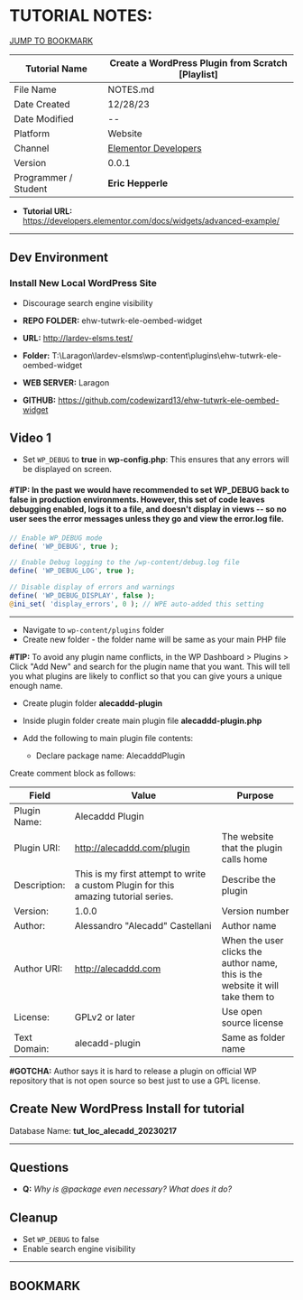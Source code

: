 <link rel="stylesheet" href="../css/notes.css" />

# TUTORIAL NOTES:

<a class="bookmark-link" href="#bookmark">JUMP TO BOOKMARK</a>

| **Tutorial Name**    | **Create a WordPress Plugin from Scratch [Playlist]**     |
| -------------------- | --------------------------------------------------------- |
| File Name            | NOTES.md                                                  |
| Date Created         | 12/28/23                                                  |
| Date Modified        | --                                                        |
| Platform             | Website                                                   |
| Channel              | [Elementor Developers](https://developers.elementor.com/) |
| Version              | 0.0.1                                                     |
| Programmer / Student | **Eric Hepperle**                                         |

* **Tutorial URL:** https://developers.elementor.com/docs/widgets/advanced-example/

---

## Dev Environment

### Install New Local WordPress Site

- Discourage search engine visibility

- **REPO FOLDER:** ehw-tutwrk-ele-oembed-widget
- **URL:** http://lardev-elsms.test/
- **Folder:** T:\Laragon\lardev-elsms\wp-content\plugins\ehw-tutwrk-ele-oembed-widget
- **WEB SERVER:** Laragon
- **GITHUB:** https://github.com/codewizard13/ehw-tutwrk-ele-oembed-widget


## Video 1

- Set `WP_DEBUG` to **true** in **wp-config.php**: This ensures that any errors will be displayed on screen.

#### #TIP: In the past we would have recommended to set WP_DEBUG back to false in production environments. However, this set of code leaves debugging enabled, logs it to a file, and doesn't display in views -- so no user sees the error messages unless they go and view the error.log file.

```php
// Enable WP_DEBUG mode
define( 'WP_DEBUG', true );

// Enable Debug logging to the /wp-content/debug.log file
define( 'WP_DEBUG_LOG', true );

// Disable display of errors and warnings
define( 'WP_DEBUG_DISPLAY', false );
@ini_set( 'display_errors', 0 ); // WPE auto-added this setting
```

---

- Navigate to `wp-content/plugins` folder
- Create new folder - the folder name will be same as your main PHP file

**#TIP:** To avoid any plugin name conflicts, in the WP Dashboard > Plugins > Click "Add New" and search for the plugin name that you want. This will tell you what plugins are likely to conflict so that you can give yours a unique enough name.


- Create plugin folder **alecaddd-plugin**
- Inside plugin folder create main plugin file **alecaddd-plugin.php**
- Add the following to main plugin file contents:

  - Declare package name: AlecadddPlugin

Create comment block as follows:

| Field        | Value                                                                               | Purpose                                                                        |
| ------------ | ----------------------------------------------------------------------------------- | ------------------------------------------------------------------------------ |
| Plugin Name: | Alecaddd Plugin                                                                     |                                                                                |
| Plugin URI:  | http://alecaddd.com/plugin                                                          | The website that the plugin calls home                                         |
| Description: | This is my first attempt to write a custom Plugin for this amazing tutorial series. | Describe the plugin                                                            |
| Version:     | 1.0.0                                                                               | Version number                                                                 |
| Author:      | Alessandro "Alecadd" Castellani                                                     | Author name                                                                    |
| Author URI:  | http://alecaddd.com                                                                 | When the user clicks the author name, this is the website it will take them to |
| License:     | GPLv2 or later                                                                      | Use open source license                                                        |
| Text Domain: | alecadd-plugin                                                                      | Same as folder name                                                            |

**#GOTCHA:** Author says it is hard to release a plugin on official WP repository that is not open source so best just to use a GPL license.

## Create New WordPress Install for tutorial

Database Name: **tut_loc_alecadd_20230217**




--- --- ---

## Questions

  - **Q:** _Why is @package even necessary? What does it do?_


## Cleanup

- Set `WP_DEBUG` to false
- Enable search engine visibility



---


## BOOKMARK